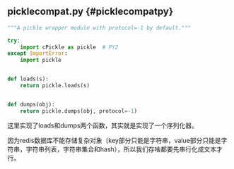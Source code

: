 ## picklecompat.py {#picklecompatpy}

```py
"""A pickle wrapper module with protocol=-1 by default."""

try:
    import cPickle as pickle  # PY2
except ImportError:
    import pickle


def loads(s):
    return pickle.loads(s)


def dumps(obj):
    return pickle.dumps(obj, protocol=-1)

```

这里实现了loads和dumps两个函数，其实就是实现了一个序列化器。

因为redis数据库不能存储复杂对象（key部分只能是字符串，value部分只能是字符串，字符串列表，字符串集合和hash），所以我们存啥都要先串行化成文本才行。

